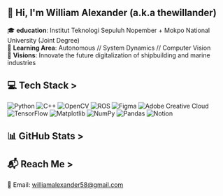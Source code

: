 ## 👏 Hi, I'm William Alexander (a.k.a thewillander)
🎓 **education**: Institut Teknologi Sepuluh Nopember + Mokpo National University (Joint Degree)
<br> 🌱 **Learning Area**: Autonomous // System Dynamics // Computer Vision
<br> 🌊 **Visions**: Innovate the future digitalization of shipbuilding and marine industries

## 💻 Tech Stack >
![Python](https://img.shields.io/badge/python-3670A0?style=flat-square&logo=python&logoColor=ffdd54) ![C++](https://img.shields.io/badge/c++-%2300599C.svg?style=flat-square&logo=c%2B%2B&logoColor=white) ![OpenCV](https://img.shields.io/badge/opencv-%23white.svg?style=flat-square&logo=opencv&logoColor=white) ![ROS](https://img.shields.io/badge/ros-%230A0FF9.svg?style=flat-square&logo=ros&logoColor=white) ![Figma](https://img.shields.io/badge/figma-%23F24E1E.svg?style=flat-square&logo=figma&logoColor=white) ![Adobe Creative Cloud](https://img.shields.io/badge/Adobe%20Creative%20Cloud-DA1F26.svg?style=flat-square&logo=Adobe%20Creative%20Cloud&logoColor=white) ![TensorFlow](https://img.shields.io/badge/TensorFlow-%23FF6F00.svg?style=flat-square&logo=TensorFlow&logoColor=white) ![Matplotlib](https://img.shields.io/badge/Matplotlib-%23ffffff.svg?style=flat-square&logo=Matplotlib&logoColor=black) ![NumPy](https://img.shields.io/badge/numpy-%23013243.svg?style=flat-square&logo=numpy&logoColor=white) ![Pandas](https://img.shields.io/badge/pandas-%23150458.svg?style=flat-square&logo=pandas&logoColor=white) ![Notion](https://img.shields.io/badge/Notion-%23000000.svg?style=flat-square&logo=notion&logoColor=white)
<br>
## 📊 GitHub Stats >

## 📬 Reach Me >
📩 Email: williamalexander58@gmail.com
